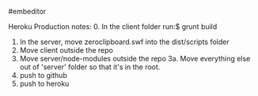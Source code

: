 #embeditor

Heroku Production notes:
0. In the client folder run:$ grunt build
1. In the server, move zeroclipboard.swf into the dist/scripts folder
2. Move client outside the repo
3. Move server/node-modules outside the repo
3a. Move everything else out of 'server' folder so that it's in the root.
4. push to github
5. push to heroku

